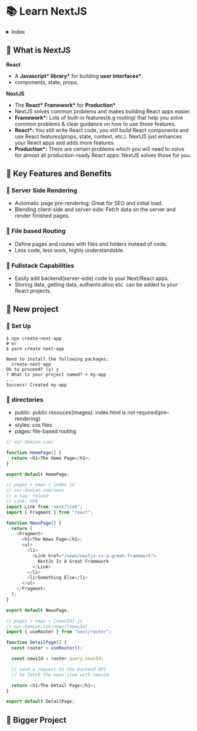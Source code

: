 # 📚 Learn NextJS

<details>
<summary>Index</summary>

📗 What is NextJS [🔗](#-What-is-Nextjs)

📗 Key Features and Benefits [🔗](#-Key-Features-and-Benefits)

- 📖 Server Side Rendering [🔗](#-Server-Side-Rendering)
- 📖 File based Routing [🔗](#-File-based-Routing)
- 📖 Fullstack Capabilities [🔗](#-Fullstack-Capabilities)

📗 New Project [🔗](#-New-Project)

- 📖 Set Up [🔗](#-Set-Up)
- 📖 Directories [🔗](#-Directories)

📗 Bigger Project [🔗](#-Bigger-Project)

</details>

## 📗 What is NextJS

**React**

- A **Javascript\*** **library\*** for building **user interfaces\***.
- components, state, props.

**NextJS**

- The **React\*** **Framework\*** for **Production\***
- NextJS solves common problems and makes building React apps easier.
- **Framework\*:** Lots of built-in features(e.g routing) that help you solve common problems & clear guidance on how to use those features.
- **React\*:** You still write React code, you still build React components and use React features(props, state, context, etc.). NextJS just enhances your React apps and adds more features.
- **Production\*:** There are certain problems which you will need to solve for almost all production-ready React apps: NextJS solves those for you.

## 📗 Key Features and Benefits

### 📖 Server Side Rendering

- Automatic page pre-rendering: Great for SEO and initial load.
- Blending client-side and server-side: Fetch data on the server and render finished pages.

### 📖 File based Routing

- Define pages and routes with files and folders instead of code.
- Less code, less work, highly understandable.

### 📖 Fullstack Capabilities

- Easily add backend(server-side) code to your Next/React apps.
- Storing data, getting data, authentication etc. can be added to your React projects.

## 📗 New project

### 📖 Set Up

```shell
$ npx create-next-app
# or
$ yarn create next-app
```

```shell
Need to install the following packages:
  create-next-app
Ok to proceed? (y) y
? What is your project named? > my-app
...
Success! Created my-app
```

### 📖 directories

- public: public resouces(images). index.html is not required(pre-rendering)
- styles: css files
- pages: file-based routing

```javascript
// our-domian.com/

function HomePage() {
  return <h1>The Home Page</h1>;
}

export default HomePage;
```

```javascript
// pages > news > index.js
// our-domian.com/news
// a tag: reload
// Link: SPA
import Link from "next/link";
import { Fragment } from "react";

function NewsPage() {
  return (
    <Fragment>
      <h1>The News Page</h1>;
      <ul>
        <li>
          <Link href="/news/nextjs-is-a-great-framework">
            NextJs Is A Great Framework
          </Link>
        </li>
        <li>Something Else</li>
      </ul>
    </Fragment>
  );
}

export default NewsPage;
```

```javascript
// pages > news > [newsId].js
// our-domian.com/news/[newsId]
import { useRouter } from "next/router";

function DetailPage() {
  const router = useRouter();

  const newsId = router.query.newsId;

  // send a request to the backend API
  // to fetch the news item with newsId

  return <h1>The Detail Page</h1>;
}

export default DetailPage;
```

## 📗 Bigger Project
